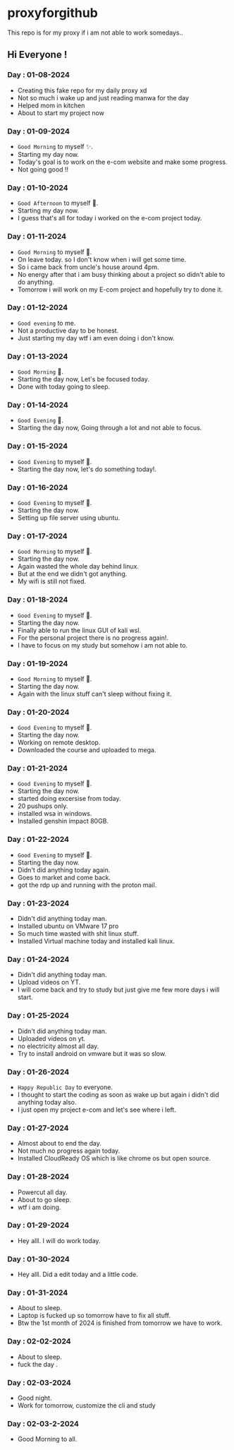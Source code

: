 # proxyforgithub
This repo is for my proxy if i am not able to work somedays..

## Hi Everyone !

### Day : 01-08-2024
- Creating this fake repo for my daily proxy xd
- Not so much i wake up and just reading manwa for the day
- Helped mom in kitchen
- About to start my project now

### Day : 01-09-2024
- `Good Morning` to myself ✨.
- Starting my day now.
- Today's goal is to work on the e-com website and make some progress.
- Not going good !!
### Day : 01-10-2024
- `Good Afternoon` to myself 💫.
- Starting my day now.
- I guess that's all for today i worked on the e-com project today.
### Day : 01-11-2024
- `Good Morning` to myself 💚.
- On leave today. so I don't know when i will get some time.
- So i came back from uncle's house around 4pm.
- No energy after that i am busy thinking about a project so didn't able to do anything.
- Tomorrow i will work on my E-com project and hopefully 
try to done it.
### Day : 01-12-2024
- `Good evening` to me.
- Not a productive day to be honest.
- Just starting my day wtf i am even doing i don't know.
### Day : 01-13-2024
- `Good Morning` 💚.
- Starting the day now, Let's be focused today.
- Done with today going to sleep.
### Day : 01-14-2024
- `Good Evening` 💚.
- Starting the day now, Going through a lot and not able to focus.
### Day : 01-15-2024
- `Good Evening` to myself 💌.
- Starting the day now, let's do something today!.
### Day : 01-16-2024
- `Good Evening` to myself 💌.
- Starting the day now.
- Setting up file server using ubuntu.
### Day : 01-17-2024
- `Good Morning` to myself 💙.
- Starting the day now.
- Again wasted the whole day behind linux.
- But at the end we didn't got anything.
- My wifi is still not fixed.
### Day : 01-18-2024
- `Good Evening` to myself 💙.
- Starting the day now.
- Finally able to run the linux GUI of kali wsl.
- For the personal project there is no progress again!.
- I have to focus on my study but somehow i am not able to.
### Day : 01-19-2024
- `Good Morning` to myself 🥗.
- Starting the day now.
- Again with the linux stuff can't sleep without fixing it.
### Day : 01-20-2024
- `Good Evening` to myself 💙.
- Starting the day now.
- Working on remote desktop.
- Downloaded the course and uploaded to mega.
### Day : 01-21-2024
- `Good Evening` to myself 💙.
- Starting the day now.
- started doing excersise from today.
- 20 pushups only.
- installed wsa in windows.
- Installed genshin impact 80GB.
### Day : 01-22-2024
- `Good Evening` to myself 💙.
- Starting the day now.
- Didn't did anything today again.
- Goes to market and come back.
- got the rdp up and running with the proton mail.
### Day : 01-23-2024
- Didn't did anything today man.
- Installed ubuntu on VMware 17 pro
- So much time wasted with shit linux stuff.
- Installed Virtual machine today and installed kali linux.
### Day : 01-24-2024
- Didn't did anything today man.
- Upload videos on YT.
- I will come back and try to study but just give me few more days i will start.
### Day : 01-25-2024
- Didn't did anything today man.
- Uploaded videos on yt.
- no electricity almost all day.
- Try to install android on vmware but it was so slow.
### Day : 01-26-2024
- `Happy Republic Day` to everyone.
- I thought to start the coding as soon as wake up but again i didn't did anything today also.
- I just open my project e-com and let's see where i left.
### Day : 01-27-2024
- Almost about to end the day.
- Not much no progress again today.
- Installed CloudReady OS which is like chrome os but open source.
### Day : 01-28-2024
- Powercut all day.
- About to go sleep.
- wtf i am doing.
### Day : 01-29-2024
- Hey alll. I will do work today.
### Day : 01-30-2024
- Hey alll. Did a edit today and a little code.
### Day : 01-31-2024
- About to sleep.
- Laptop is fucked up so tomorrow have to fix all stuff.
- Btw the 1st month of 2024 is finished from tomorrow we have to work.
### Day : 02-02-2024
- About to sleep.
- fuck the day .
### Day : 02-03-2024
- Good night.
- Work for tomorrow, customize the cli and study
### Day : 02-03-2-2024
- Good Morning to all.

